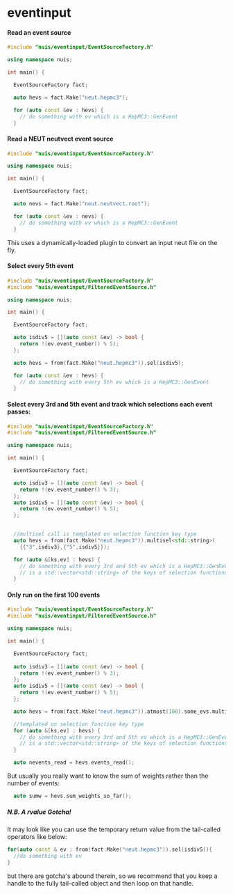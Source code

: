 # eventinput

#### Read an event source

```c++
#include "nuis/eventinput/EventSourceFactory.h"

using namespace nuis;

int main() {

  EventSourceFactory fact;

  auto hevs = fact.Make("neut.hepmc3");

  for (auto const &ev : hevs) {
    // do something with ev which is a HepMC3::GenEvent
  }
```

#### Read a NEUT neutvect event source

```c++
#include "nuis/eventinput/EventSourceFactory.h"

using namespace nuis;

int main() {

  EventSourceFactory fact;

  auto nevs = fact.Make("neut.neutvect.root");

  for (auto const &ev : nevs) {
    // do something with ev which is a HepMC3::GenEvent
  }
```

This uses a dynamically-loaded plugin to convert an input neut file on the fly.

#### Select every 5th event

```c++
#include "nuis/eventinput/EventSourceFactory.h"
#include "nuis/eventinput/FilteredEventSource.h"

using namespace nuis;

int main() {

  EventSourceFactory fact;

  auto isdiv5 = [](auto const &ev) -> bool {
    return !(ev.event_number() % 5);
  };

  auto hevs = from(fact.Make("neut.hepmc3")).sel(isdiv5);

  for (auto const &ev : hevs) {
    // do something with every 5th ev which is a HepMC3::GenEvent
  }
```

#### Select every 3rd and 5th event and track which selections each event passes:

```c++
#include "nuis/eventinput/EventSourceFactory.h"
#include "nuis/eventinput/FilteredEventSource.h"

using namespace nuis;

int main() {

  EventSourceFactory fact;

  auto isdiv3 = [](auto const &ev) -> bool {
    return !(ev.event_number() % 3);
  };
  auto isdiv5 = [](auto const &ev) -> bool {
    return !(ev.event_number() % 5);
  };


  //multisel call is templated on selection function key type
  auto hevs = from(fact.Make("neut.hepmc3")).multisel<std::string>(
    {{"3",isdiv3},{"5",isdiv5}});

  for (auto &[ks,ev] : hevs) {
    // do something with every 3rd and 5th ev which is a HepMC3::GenEvent
    // is a std::vector<std::string> of the keys of selection functions that ev passes.
  }
```

#### Only run on the first 100 events

```c++
#include "nuis/eventinput/EventSourceFactory.h"
#include "nuis/eventinput/FilteredEventSource.h"

using namespace nuis;

int main() {

  EventSourceFactory fact;
  
  auto isdiv3 = [](auto const &ev) -> bool {
    return !(ev.event_number() % 3);
  };
  auto isdiv5 = [](auto const &ev) -> bool {
    return !(ev.event_number() % 5);
  };

  auto hevs = from(fact.Make("neut.hepmc3")).atmost(100).some_evs.multisel<std::string>({{"3",isdiv3},{"5",isdiv5}});

  //templated on selection function key type
  for (auto &[ks,ev] : hevs) {
    // do something with every 3rd and 5th ev which is a HepMC3::GenEvent
    // is a std::vector<std::string> of the keys of selection functions that ev passes.
  }

  auto nevents_read = hevs.events_read();
```

But usually you really want to know the sum of weights rather than the number of events:

```c++
  auto sumw = hevs.sum_weights_so_far();
```

##### N.B. A rvalue Gotcha!

It may look like you can use the temporary return value from the tail-called operators like below:

```c++
for(auto const & ev : from(fact.Make("neut.hepmc3")).sel(isdiv5)){
  //do something with ev
}
```

but there are gotcha's abound therein, so we recommend that you keep a handle to the fully 
tail-called object and then loop on that handle.

